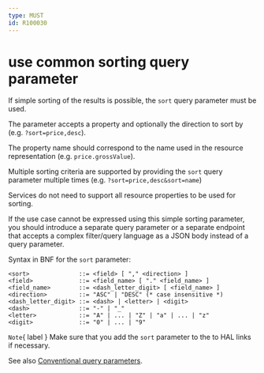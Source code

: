 ```yaml
---
type: MUST
id: R100030
---
```


# use common sorting query parameter

If simple sorting of the results is possible, the `sort` query parameter must be used.

The parameter accepts a property and optionally the direction to sort by (e.g. `?sort=price,desc`).

The property name should correspond to the name used in the resource representation (e.g. `price.grossValue`).

Multiple sorting criteria are supported by providing the `sort` query parameter multiple times (e.g. `?sort=price,desc&sort=name`)

Services do not need to support all resource properties to be used for sorting.

If the use case cannot be expressed using this simple sorting parameter, you should introduce a separate query parameter or a separate endpoint that accepts a complex filter/query language as a JSON body instead of a query parameter.

Syntax in BNF for the `sort` parameter:

```text
<sort>              ::= <field> [ "," <direction> ]
<field>             ::= <field_name> [ "." <field_name> ]
<field_name>        ::= <dash_letter_digit> [ <field_name> ]
<direction>         ::= "ASC" | "DESC" (* case insensitive *)
<dash_letter_digit> ::= <dash> | <letter> | <digit>
<dash>              ::= "-" | "_"
<letter>            ::= "A" | ... | "Z" | "a" | ... | "z"
<digit>             ::= "0" | ... | "9"
```

`Note`{ label } Make sure that you add the `sort` parameter to the to HAL links if necessary.

See also [Conventional query parameters](./1120_must-stick-to-conventional-query-parameters.md).
